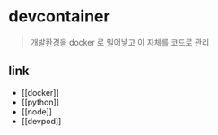 # devcontainer
> 개발환경을 docker 로 밀어넣고 이 자체를 코드로 관리 

## link
- [[docker]]
- [[python]]
- [[node]]
- [[devpod]]
